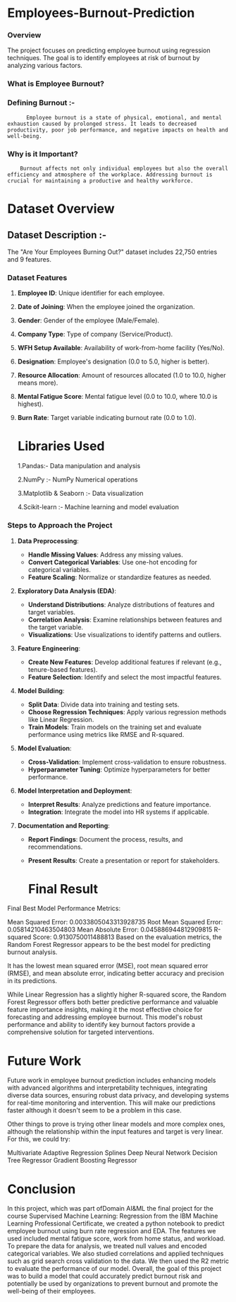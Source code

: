 # Employees-Burnout-Prediction
### Overview
The project focuses on predicting employee burnout using regression techniques. The goal is to identify employees at risk of burnout by analyzing various factors.
### What is Employee Burnout? 
  ### Defining Burnout :- 
          Employee burnout is a state of physical, emotional, and mental exhaustion caused by prolonged stress. It leads to decreased productivity, poor job performance, and negative impacts on health and well-being.

 ### Why is it Important?
        Burnout affects not only individual employees but also the overall efficiency and atmosphere of the workplace. Addressing burnout is crucial for maintaining a productive and healthy workforce.

# Dataset Overview
   ## Dataset Description :-
   The "Are Your Employees Burning Out?" dataset includes 22,750 entries and 9 features.
### Dataset Features
1. **Employee ID**: Unique identifier for each employee.
2. **Date of Joining**: When the employee joined the organization.
3. **Gender**: Gender of the employee (Male/Female).
4. **Company Type**: Type of company (Service/Product).
5. **WFH Setup Available**: Availability of work-from-home facility (Yes/No).
6. **Designation**: Employee's designation (0.0 to 5.0, higher is better).
7. **Resource Allocation**: Amount of resources allocated (1.0 to 10.0, higher means more).
8. **Mental Fatigue Score**: Mental fatigue level (0.0 to 10.0, where 10.0 is highest).
9. **Burn Rate**: Target variable indicating burnout rate (0.0 to 1.0).

    # Libraries Used
     1.Pandas:- Data manipulation and analysis
   
     2.NumPy :- NumPy Numerical operations
   
     3.Matplotlib & Seaborn :- Data visualization
   
     4.Scikit-learn :- Machine learning and model evaluation 

### Steps to Approach the Project

1. **Data Preprocessing**:
   - **Handle Missing Values**: Address any missing values.
   - **Convert Categorical Variables**: Use one-hot encoding for categorical variables.
   - **Feature Scaling**: Normalize or standardize features as needed.

2. **Exploratory Data Analysis (EDA)**:
   - **Understand Distributions**: Analyze distributions of features and target variables.
   - **Correlation Analysis**: Examine relationships between features and the target variable.
   - **Visualizations**: Use visualizations to identify patterns and outliers.

3. **Feature Engineering**:
   - **Create New Features**: Develop additional features if relevant (e.g., tenure-based features).
   - **Feature Selection**: Identify and select the most impactful features.

4. **Model Building**:
   - **Split Data**: Divide data into training and testing sets.
   - **Choose Regression Techniques**: Apply various regression methods like Linear Regression.
   - **Train Models**: Train models on the training set and evaluate performance using metrics like RMSE and R-squared.

5. **Model Evaluation**:
   - **Cross-Validation**: Implement cross-validation to ensure robustness.
   - **Hyperparameter Tuning**: Optimize hyperparameters for better performance.

6. **Model Interpretation and Deployment**:
   - **Interpret Results**: Analyze predictions and feature importance.
   - **Integration**: Integrate the model into HR systems if applicable.

7. **Documentation and Reporting**:
   - **Report Findings**: Document the process, results, and recommendations.
   - **Present Results**: Create a presentation or report for stakeholders.
  
     # Final Result

 Final Best Model Performance Metrics:

Mean Squared Error: 0.0033805043313928735
Root Mean Squared Error: 0.05814210463504803
Mean Absolute Error: 0.045886944812909815
R-squared Score: 0.9130750011488813
Based on the evaluation metrics, the Random Forest Regressor appears to be the best model for predicting burnout analysis.

It has the lowest mean squared error (MSE), root mean squared error (RMSE), and mean absolute error, indicating better accuracy and precision in its predictions.

While Linear Regression has a slightly higher R-squared score, the Random Forest Regressor offers both better predictive performance and valuable feature importance insights, making it the most effective choice for forecasting and addressing employee burnout. This model's robust performance and ability to identify key burnout factors provide a comprehensive solution for targeted interventions.


# Future Work
Future work in employee burnout prediction includes enhancing models with advanced algorithms and interpretability techniques, integrating diverse data sources, ensuring robust data privacy, and developing systems for real-time monitoring and intervention. This will make our predictions faster although it doesn't seem to be a problem in this case.

Other things to prove is trying other linear models and more complex ones, although the relationship within the input features and target is very linear. For this, we could try:

Multivariate Adaptive Regression Splines
Deep Neural Network
Decision Tree Regressor
Gradient Boosting Regressor

# Conclusion
In this project, which was part ofDomain AI&ML the final project for the course Supervised Machine Learning: Regression from the IBM Machine Learning Professional Certificate, we created a python notebook to predict employee burnout using burn rate regression and EDA. The features we used included mental fatigue score, work from home status, and workload. To prepare the data for analysis, we treated null values and encoded categorical variables. We also studied correlations and applied techniques such as grid search cross validation to the data. We then used the R2 metric to evaluate the performance of our model. Overall, the goal of this project was to build a model that could accurately predict burnout risk and potentially be used by organizations to prevent burnout and promote the well-being of their employees.
      
